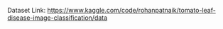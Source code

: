 Dataset Link: https://www.kaggle.com/code/rohanpatnaik/tomato-leaf-disease-image-classification/data
